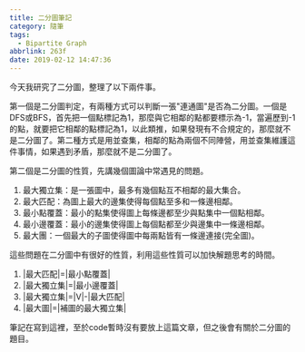 ```yaml
---
title: 二分圖筆記
category: 隨筆
tags:
  - Bipartite Graph
abbrlink: 263f
date: 2019-02-12 14:47:36
---
```

今天我研究了二分圖，整理了以下兩件事。
<!-- more -->
第一個是二分圖判定，有兩種方式可以判斷一張"連通圖"是否為二分圖。一個是DFS或BFS，首先把一個點標記為1，那麼與它相鄰的點都要標示為-1，當遍歷到-1的點，就要把它相鄰的點標記為1，以此類推，如果發現有不合規定的，那麼就不是二分圖了。第二種方式是用並查集，相鄰的點為兩個不同陣營，用並查集維護這件事情，如果遇到矛盾，那麼就不是二分圖了。

第二個是二分圖的性質，先講幾個圖論中常遇見的問題。
1. 最大獨立集：是一張圖中，最多有幾個點互不相鄰的最大集合。
2. 最大匹配：為圖上最大的邊集使得每個點至多和一條邊相鄰。
3. 最小點覆蓋：最小的點集使得圖上每條邊都至少與點集中一個點相鄰。
4. 最小邊覆蓋：最小的邊集使得圖上每個點都至少與邊集中一條邊相鄰。
5. 最大團：一個最大的子圖使得圖中每兩點皆有一條邊連接(完全圖)。

這些問題在二分圖中有很好的性質，利用這些性質可以加快解題思考的時間。
1. |最大匹配|=|最小點覆蓋|
2. |最大獨立集|=|最小邊覆蓋|
3. |最大獨立集|=|V|-|最大匹配|
4. |最大圖|=|補圖的最大獨立集|

筆記在寫到這裡，至於code暫時沒有要放上這篇文章，但之後會有關於二分圖的題目。